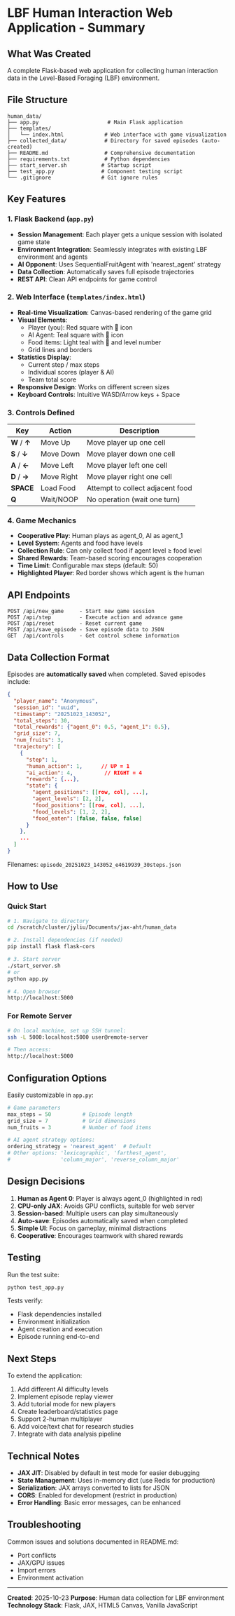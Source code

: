 # LBF Human Interaction Web Application - Summary

## What Was Created

A complete Flask-based web application for collecting human interaction data in the Level-Based Foraging (LBF) environment.

## File Structure

```
human_data/
├── app.py                      # Main Flask application
├── templates/
│   └── index.html             # Web interface with game visualization
├── collected_data/            # Directory for saved episodes (auto-created)
├── README.md                  # Comprehensive documentation
├── requirements.txt           # Python dependencies
├── start_server.sh           # Startup script
├── test_app.py               # Component testing script
└── .gitignore                # Git ignore rules
```

## Key Features

### 1. Flask Backend (`app.py`)
- **Session Management**: Each player gets a unique session with isolated game state
- **Environment Integration**: Seamlessly integrates with existing LBF environment and agents
- **AI Opponent**: Uses SequentialFruitAgent with 'nearest_agent' strategy
- **Data Collection**: Automatically saves full episode trajectories
- **REST API**: Clean API endpoints for game control

### 2. Web Interface (`templates/index.html`)
- **Real-time Visualization**: Canvas-based rendering of the game grid
- **Visual Elements**:
  - Player (you): Red square with 👤 icon
  - AI Agent: Teal square with 🤖 icon
  - Food items: Light teal with 🍎 and level number
  - Grid lines and borders
- **Statistics Display**:
  - Current step / max steps
  - Individual scores (player & AI)
  - Team total score
- **Responsive Design**: Works on different screen sizes
- **Keyboard Controls**: Intuitive WASD/Arrow keys + Space

### 3. Controls Defined

| Key | Action | Description |
|-----|--------|-------------|
| **W** / **↑** | Move Up | Move player up one cell |
| **S** / **↓** | Move Down | Move player down one cell |
| **A** / **←** | Move Left | Move player left one cell |
| **D** / **→** | Move Right | Move player right one cell |
| **SPACE** | Load Food | Attempt to collect adjacent food |
| **Q** | Wait/NOOP | No operation (wait one turn) |

### 4. Game Mechanics

- **Cooperative Play**: Human plays as agent_0, AI as agent_1
- **Level System**: Agents and food have levels
- **Collection Rule**: Can only collect food if agent level ≥ food level
- **Shared Rewards**: Team-based scoring encourages cooperation
- **Time Limit**: Configurable max steps (default: 50)
- **Highlighted Player**: Red border shows which agent is the human

## API Endpoints

```
POST /api/new_game     - Start new game session
POST /api/step         - Execute action and advance game
POST /api/reset        - Reset current game
POST /api/save_episode - Save episode data to JSON
GET  /api/controls     - Get control scheme information
```

## Data Collection Format

Episodes are **automatically saved** when completed. Saved episodes include:
```json
{
  "player_name": "Anonymous",
  "session_id": "uuid",
  "timestamp": "20251023_143052",
  "total_steps": 30,
  "total_rewards": {"agent_0": 0.5, "agent_1": 0.5},
  "grid_size": 7,
  "num_fruits": 3,
  "trajectory": [
    {
      "step": 1,
      "human_action": 1,      // UP = 1
      "ai_action": 4,          // RIGHT = 4
      "rewards": {...},
      "state": {
        "agent_positions": [[row, col], ...],
        "agent_levels": [2, 2],
        "food_positions": [[row, col], ...],
        "food_levels": [1, 2, 2],
        "food_eaten": [false, false, false]
      }
    },
    ...
  ]
}
```

Filenames: `episode_20251023_143052_e4619939_30steps.json`

## How to Use

### Quick Start
```bash
# 1. Navigate to directory
cd /scratch/cluster/jyliu/Documents/jax-aht/human_data

# 2. Install dependencies (if needed)
pip install flask flask-cors

# 3. Start server
./start_server.sh
# or
python app.py

# 4. Open browser
http://localhost:5000
```

### For Remote Server
```bash
# On local machine, set up SSH tunnel:
ssh -L 5000:localhost:5000 user@remote-server

# Then access:
http://localhost:5000
```

## Configuration Options

Easily customizable in `app.py`:

```python
# Game parameters
max_steps = 50          # Episode length
grid_size = 7           # Grid dimensions
num_fruits = 3          # Number of food items

# AI agent strategy options:
ordering_strategy = 'nearest_agent'  # Default
# Other options: 'lexicographic', 'farthest_agent', 
#                'column_major', 'reverse_column_major'
```

## Design Decisions

1. **Human as Agent 0**: Player is always agent_0 (highlighted in red)
2. **CPU-only JAX**: Avoids GPU conflicts, suitable for web server
3. **Session-based**: Multiple users can play simultaneously
4. **Auto-save**: Episodes automatically saved when completed
5. **Simple UI**: Focus on gameplay, minimal distractions
6. **Cooperative**: Encourages teamwork with shared rewards

## Testing

Run the test suite:
```bash
python test_app.py
```

Tests verify:
- Flask dependencies installed
- Environment initialization
- Agent creation and execution
- Episode running end-to-end

## Next Steps

To extend the application:
1. Add different AI difficulty levels
2. Implement episode replay viewer
3. Add tutorial mode for new players
4. Create leaderboard/statistics page
5. Support 2-human multiplayer
6. Add voice/text chat for research studies
7. Integrate with data analysis pipeline

## Technical Notes

- **JAX JIT**: Disabled by default in test mode for easier debugging
- **State Management**: Uses in-memory dict (use Redis for production)
- **Serialization**: JAX arrays converted to lists for JSON
- **CORS**: Enabled for development (restrict in production)
- **Error Handling**: Basic error messages, can be enhanced

## Troubleshooting

Common issues and solutions documented in README.md:
- Port conflicts
- JAX/GPU issues  
- Import errors
- Environment activation

---

**Created**: 2025-10-23
**Purpose**: Human data collection for LBF environment
**Technology Stack**: Flask, JAX, HTML5 Canvas, Vanilla JavaScript
